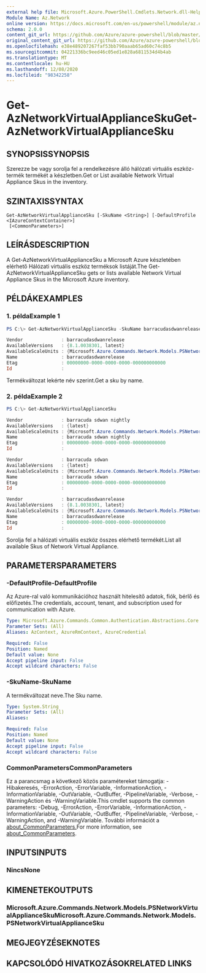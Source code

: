 ```yaml
---
external help file: Microsoft.Azure.PowerShell.Cmdlets.Network.dll-Help.xml
Module Name: Az.Network
online version: https://docs.microsoft.com/en-us/powershell/module/az.network/get-aznetworkvirtualappliancesku
schema: 2.0.0
content_git_url: https://github.com/Azure/azure-powershell/blob/master/src/Network/Network/help/Get-AzNetworkVirtualApplianceSku.md
original_content_git_url: https://github.com/Azure/azure-powershell/blob/master/src/Network/Network/help/Get-AzNetworkVirtualApplianceSku.md
ms.openlocfilehash: e38e489207267faf53bb790aaab65ad60c74c8b5
ms.sourcegitcommit: 04221336bc9eed46c05ed1e828a6811534d4b4ab
ms.translationtype: MT
ms.contentlocale: hu-HU
ms.lasthandoff: 12/08/2020
ms.locfileid: "98342258"
---
```

# <span data-ttu-id="0179d-101">Get-AzNetworkVirtualApplianceSku</span><span class="sxs-lookup"><span data-stu-id="0179d-101">Get-AzNetworkVirtualApplianceSku</span></span>

## <span data-ttu-id="0179d-102">SYNOPSIS</span><span class="sxs-lookup"><span data-stu-id="0179d-102">SYNOPSIS</span></span>
<span data-ttu-id="0179d-103">Szerezze be vagy sorolja fel a rendelkezésre álló hálózati virtuális eszköz-termék termékét a készletben.</span><span class="sxs-lookup"><span data-stu-id="0179d-103">Get or List available Network Virtual Appliance Skus in the inventory.</span></span>

## <span data-ttu-id="0179d-104">SZINTAXIS</span><span class="sxs-lookup"><span data-stu-id="0179d-104">SYNTAX</span></span>

```
Get-AzNetworkVirtualApplianceSku [-SkuName <String>] [-DefaultProfile <IAzureContextContainer>]
 [<CommonParameters>]
```

## <span data-ttu-id="0179d-105">LEÍRÁS</span><span class="sxs-lookup"><span data-stu-id="0179d-105">DESCRIPTION</span></span>
<span data-ttu-id="0179d-106">A Get-AzNetworkVirtualApplianceSku a Microsoft Azure készletében elérhető Hálózati virtuális eszköz terméksok listáját.</span><span class="sxs-lookup"><span data-stu-id="0179d-106">The Get-AzNetworkVirtualApplianceSku gets or lists available Network Virtual Appliance Skus in the Microsoft Azure inventory.</span></span>

## <span data-ttu-id="0179d-107">PÉLDÁK</span><span class="sxs-lookup"><span data-stu-id="0179d-107">EXAMPLES</span></span>

### <span data-ttu-id="0179d-108">1. példa</span><span class="sxs-lookup"><span data-stu-id="0179d-108">Example 1</span></span>
```powershell
PS C:\> Get-AzNetworkVirtualApplianceSku -SkuName barracudasdwanrelease                                                                                                                        

Vendor              : barracudasdwanrelease
AvailableVersions   : {8.1.0038301, latest}
AvailableScaleUnits : {Microsoft.Azure.Commands.Network.Models.PSNetworkVirtualApplianceSkuInstances, Microsoft.Azure.Commands.Network.Models.PSNetworkVirtualApplianceSkuInstances}
Name                : barracudasdwanrelease
Etag                : 00000000-0000-0000-0000-000000000000
Id                  :
```

<span data-ttu-id="0179d-109">Termékváltozat lekérte név szerint.</span><span class="sxs-lookup"><span data-stu-id="0179d-109">Get a sku by name.</span></span>

### <span data-ttu-id="0179d-110">2. példa</span><span class="sxs-lookup"><span data-stu-id="0179d-110">Example 2</span></span>
```powershell
PS C:\> Get-AzNetworkVirtualApplianceSku                                                                                                                                                       

Vendor              : barracuda sdwan nightly
AvailableVersions   : {latest}
AvailableScaleUnits : {Microsoft.Azure.Commands.Network.Models.PSNetworkVirtualApplianceSkuInstances}
Name                : barracuda sdwan nightly
Etag                : 00000000-0000-0000-0000-000000000000
Id                  :

Vendor              : barracuda sdwan
AvailableVersions   : {latest}
AvailableScaleUnits : {Microsoft.Azure.Commands.Network.Models.PSNetworkVirtualApplianceSkuInstances}
Name                : barracuda sdwan
Etag                : 00000000-0000-0000-0000-000000000000
Id                  :

Vendor              : barracudasdwanrelease
AvailableVersions   : {8.1.0038301, latest}
AvailableScaleUnits : {Microsoft.Azure.Commands.Network.Models.PSNetworkVirtualApplianceSkuInstances, Microsoft.Azure.Commands.Network.Models.PSNetworkVirtualApplianceSkuInstances}
Name                : barracudasdwanrelease
Etag                : 00000000-0000-0000-0000-000000000000
Id                  :
```

<span data-ttu-id="0179d-111">Sorolja fel a hálózati virtuális eszköz összes elérhető termékét.</span><span class="sxs-lookup"><span data-stu-id="0179d-111">List all available Skus of Network Virtual Appliance.</span></span>

## <span data-ttu-id="0179d-112">PARAMETERS</span><span class="sxs-lookup"><span data-stu-id="0179d-112">PARAMETERS</span></span>

### <span data-ttu-id="0179d-113">-DefaultProfile</span><span class="sxs-lookup"><span data-stu-id="0179d-113">-DefaultProfile</span></span>
<span data-ttu-id="0179d-114">Az Azure-ral való kommunikációhoz használt hitelesítő adatok, fiók, bérlő és előfizetés.</span><span class="sxs-lookup"><span data-stu-id="0179d-114">The credentials, account, tenant, and subscription used for communication with Azure.</span></span>

```yaml
Type: Microsoft.Azure.Commands.Common.Authentication.Abstractions.Core.IAzureContextContainer
Parameter Sets: (All)
Aliases: AzContext, AzureRmContext, AzureCredential

Required: False
Position: Named
Default value: None
Accept pipeline input: False
Accept wildcard characters: False
```

### <span data-ttu-id="0179d-115">-SkuName</span><span class="sxs-lookup"><span data-stu-id="0179d-115">-SkuName</span></span>
<span data-ttu-id="0179d-116">A termékváltozat neve.</span><span class="sxs-lookup"><span data-stu-id="0179d-116">The Sku name.</span></span>

```yaml
Type: System.String
Parameter Sets: (All)
Aliases:

Required: False
Position: Named
Default value: None
Accept pipeline input: False
Accept wildcard characters: False
```

### <span data-ttu-id="0179d-117">CommonParameters</span><span class="sxs-lookup"><span data-stu-id="0179d-117">CommonParameters</span></span>
<span data-ttu-id="0179d-118">Ez a parancsmag a következő közös paramétereket támogatja: -Hibakeresés, -ErrorAction, -ErrorVariable, -InformationAction, -InformationVariable, -OutVariable, -OutBuffer, -PipelineVariable, -Verbose, -WarningAction és -WarningVariable.</span><span class="sxs-lookup"><span data-stu-id="0179d-118">This cmdlet supports the common parameters: -Debug, -ErrorAction, -ErrorVariable, -InformationAction, -InformationVariable, -OutVariable, -OutBuffer, -PipelineVariable, -Verbose, -WarningAction, and -WarningVariable.</span></span> <span data-ttu-id="0179d-119">További információt a [about_CommonParameters.](http://go.microsoft.com/fwlink/?LinkID=113216)</span><span class="sxs-lookup"><span data-stu-id="0179d-119">For more information, see [about_CommonParameters](http://go.microsoft.com/fwlink/?LinkID=113216).</span></span>

## <span data-ttu-id="0179d-120">INPUTS</span><span class="sxs-lookup"><span data-stu-id="0179d-120">INPUTS</span></span>

### <span data-ttu-id="0179d-121">Nincs</span><span class="sxs-lookup"><span data-stu-id="0179d-121">None</span></span>

## <span data-ttu-id="0179d-122">KIMENETEK</span><span class="sxs-lookup"><span data-stu-id="0179d-122">OUTPUTS</span></span>

### <span data-ttu-id="0179d-123">Microsoft.Azure.Commands.Network.Models.PSNetworkVirtualApplianceSku</span><span class="sxs-lookup"><span data-stu-id="0179d-123">Microsoft.Azure.Commands.Network.Models.PSNetworkVirtualApplianceSku</span></span>

## <span data-ttu-id="0179d-124">MEGJEGYZÉSEK</span><span class="sxs-lookup"><span data-stu-id="0179d-124">NOTES</span></span>

## <span data-ttu-id="0179d-125">KAPCSOLÓDÓ HIVATKOZÁSOK</span><span class="sxs-lookup"><span data-stu-id="0179d-125">RELATED LINKS</span></span>

